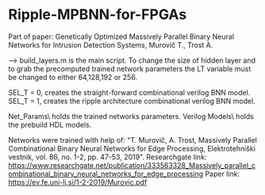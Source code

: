 # Ripple-MPBNN-for-FPGAs

Part of paper: Genetically Optimized Massively Parallel Binary Neural Networks for Intrusion Detection Systems, Murovič T., Trost A.

--> build_layers.m is the main script.
To change the size of hidden layer and to grab the precomputed trained network parameters the LT variable must be changed to either 64,128,192 or 256.

SEL_T = 0, creates the straight-forward combinational verilog BNN model.
SEL_T = 1, creates the ripple architecture combinational verilog BNN model.

Net_Params\ holds the trained networks parameters.
Verilog Models\ holds the prebuild HDL models.


Networks were trained with help of: "T. Murovič, A. Trost, Massively Parallel Combinational Binary Neural Networks for Edge Processing, Elektrotehniški vestnik, vol. 86, no. 1-2, pp. 47-53, 2019".
Researchgate link: https://www.researchgate.net/publication/333563328_Massively_parallel_combinational_binary_neural_networks_for_edge_processing
Paper link: https://ev.fe.uni-lj.si/1-2-2019/Murovic.pdf
